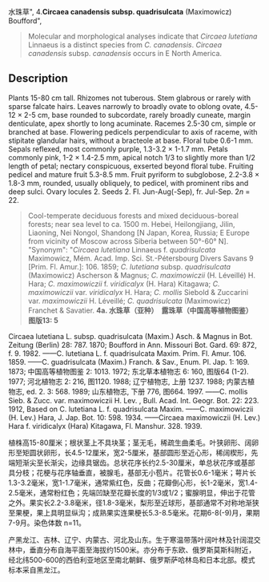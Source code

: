 水珠草",
4.**Circaea canadensis subsp. quadrisulcata** (Maximowicz) Boufford",

> Molecular and morphological analyses indicate that *Circaea lutetiana* Linnaeus is a distinct species from *C. canadensis*. *Circaea canadensis* subsp. *canadensis* occurs in E North America.

## Description
Plants 15-80 cm tall. Rhizomes not tuberous. Stem glabrous or rarely with sparse falcate hairs. Leaves narrowly to broadly ovate to oblong ovate, 4.5-12 × 2-5 cm, base rounded to subcordate, rarely broadly cuneate, margin denticulate, apex shortly to long acuminate. Racemes 2.5-30 cm, simple or branched at base. Flowering pedicels perpendicular to axis of raceme, with stipitate glandular hairs, without a bracteole at base. Floral tube 0.6-1 mm. Sepals reflexed, most commonly purple, 1.3-3.2 × 1-1.7 mm. Petals commonly pink, 1-2 × 1.4-2.5 mm, apical notch 1/3 to slightly more than 1/2 length of petal; nectary conspicuous, exserted beyond floral tube. Fruiting pedicel and mature fruit 5.3-8.5 mm. Fruit pyriform to subglobose, 2.2-3.8 × 1.8-3 mm, rounded, usually obliquely, to pedicel, with prominent ribs and deep sulci. Ovary locules 2. Seeds 2. Fl. Jun-Aug(-Sep), fr. Jul-Sep. 2*n* = 22.

> Cool-temperate deciduous forests and mixed deciduous-boreal forests; near sea level to ca. 1500 m. Hebei, Heilongjiang, Jilin, Liaoning, Nei Nongol, Shandong [N Japan, Korea, Russia; E Europe from vicinity of Moscow across Siberia between 50°-60° N].
  "Synonym": "*Circaea lutetiana* Linnaeus f. *quadrisulcata* Maximowicz, Mém. Acad. Imp. Sci. St.-Pétersbourg Divers Savans 9 [Prim. Fl. Amur.]: 106. 1859; *C. lutetiana* subsp. *quadrisulcata* (Maximowicz) Ascherson &amp; Magnus; *C. maximowiczii* (H. Léveillé) H. Hara; *C. maximowiczii* f. *viridicalyx* (H. Hara) Kitagawa; *C. maximowiczii* var. *viridicalyx* H. Hara; *C. mollis* Siebold &amp; Zuccarini var. *maximowiczii* H. Léveillé; *C. quadrisulcata* (Maximowicz) Franchet &amp; Savatier.
**4a. 水珠草（亚种）　露珠草（中国高等植物图鉴）　图版13: 5**

Circaea lutetiana L. subsp. quadrisulcata (Maxim.) Asch. & Magnus in Bot. Zeitung (Berlin) 28: 787. 1870; Boufford in Ann. Missouri Bot. Gard. 69: 872, f. 9. 1982. ——C. lutetiana L. f. quadrisulcata Maxim. Prim. Fl. Amur. 106. 1859. ——C. guadrisulcata (Maxim.) Franch. & Sav., Enum. Pl. Jap. 1: 169. 1873; 中国高等植物图鉴 2: 1013. 1972; 东北草本植物志 6: 160, 图版64 (1-2). 1977; 河北植物志 2: 216, 图1120. 1988; 辽宁植物志, 上册 1237. 1988; 内蒙古植物志, ed. 2. 3: 568. 1989; 山东植物志, 下册 776, 图664. 1997. ——C. mollis Sieb. & Zucc. var. maximowiczii H. Lev. , Bull. Acad. Int. Geogr. Bot. 22: 223. 1912, Based on C. lutetiana L. f. quadrisulcata Maxim. ——C. maximowiczii (H. Lev.) Hara, J. Jap. Bot. 10: 598. 1934. ——Circaea maximowiczii (H. Lev.) Hara f. viridicalyx (Hara) Kitagawa, Fl. Manshur. 328. 1939.

植株高15-80厘米；根状茎上不具块茎；茎无毛，稀疏生曲柔毛。叶狭卵形、阔卵形至矩圆状卵形，长4.5-12厘米，宽2-5厘米，基部圆形至近心形，稀阔楔形，先端短渐尖至长渐尖，边缘具锯齿。总状花序长约2.5-30厘米，单总状花序或基部具分枝；花梗与花序轴垂直，被腺毛，基部无小苞片。花管长0.6-1毫米；萼片长1.3-3.2毫米，宽1-1.7毫米，通常紫红色，反曲；花瓣倒心形，长1-2毫米，宽1.4-2.5毫米，通常粉红色；先端凹缺至花瓣长度的1/3或1/2；蜜腺明显，伸出于花管之外。果实长2.2-3.8毫米，径1.8-3毫米，梨形至近球形，基部通常不对称地渐狭至果梗，果上具明显纵沟；成熟果实连果梗长5.3-8.5毫米。花期6-8(-9)月，果期7-9月。染色体数 n=11。

产黑龙江、吉林、辽宁、内蒙古、河北及山东。生于寒温带落叶阔叶林及针阔混交林中，垂直分布自海平面至海拔约1500米。亦分布于东欧、俄罗斯莫斯科附近，经北纬500-600的西伯利亚地区至南北朝鲜、俄罗斯萨哈林岛和日本北部。模式标本采自黑龙江。

